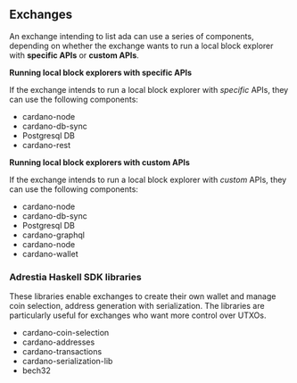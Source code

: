 ## Exchanges

An exchange intending to list ada can use a series of components, depending on whether the exchange wants to run a local block explorer with **specific APIs** or **custom APIs**.

**Running local block explorers with specific APIs**

If the exchange intends to run a local block explorer with *specific* APIs, they can use the following components:

-   cardano-node
-   cardano-db-sync
-   Postgresql DB
-   cardano-rest

**Running local block explorers with custom APIs**

If the exchange intends to run a local block explorer with *custom* APIs, they can use the following components:

-   cardano-node
-   cardano-db-sync
-   Postgresql DB
-   cardano-graphql  
-   cardano-node
-   cardano-wallet

### Adrestia Haskell SDK libraries

These libraries enable exchanges to create their own wallet and manage coin selection, address generation with serialization. The libraries are particularly useful for exchanges who want more control over UTXOs.

-   cardano-coin-selection
-   cardano-addresses
-   cardano-transactions
-   cardano-serialization-lib
-   bech32
